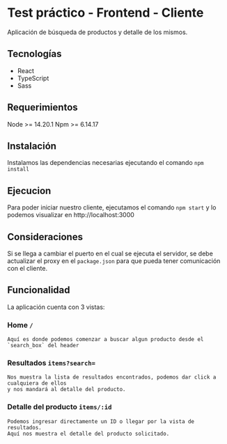 # Test práctico - Frontend - Cliente
  Aplicación de búsqueda de productos y detalle de los mismos.

## Tecnologías
  - React
  - TypeScript
  - Sass
## Requerimientos
  Node >= 14.20.1
  Npm >= 6.14.17

## Instalación
  Instalamos las dependencias necesarias ejecutando el comando 
  `npm install`

## Ejecucion 
  Para poder iniciar nuestro cliente, ejecutamos el comando `npm start`
  y lo podemos visualizar en http://localhost:3000

## Consideraciones 
  Si se llega a cambiar el puerto en el cual se ejecuta el servidor, se debe actualizar
  el proxy en el `package.json` para que pueda tener comunicación con el cliente.

## Funcionalidad
  La aplicación cuenta con 3 vistas:

  ### Home `/`
    Aquí es donde podemos comenzar a buscar algun producto desde el `search_box` del header

  ### Resultados `items?search=`
    Nos muestra la lista de resultados encontrados, podemos dar click a cualquiera de ellos
    y nos mandará al detalle del producto.

  ### Detalle del producto `items/:id`
    Podemos ingresar directamente un ID o llegar por la vista de resultados.
    Aquí nos muestra el detalle del producto solicitado.
